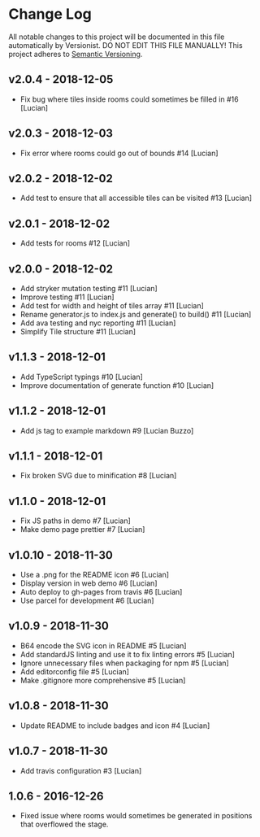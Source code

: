 # Change Log

All notable changes to this project will be documented in this file
automatically by Versionist. DO NOT EDIT THIS FILE MANUALLY!
This project adheres to [Semantic Versioning](http://semver.org/).

## v2.0.4 - 2018-12-05

* Fix bug where tiles inside rooms could sometimes be filled in #16 [Lucian]

## v2.0.3 - 2018-12-03

* Fix error where rooms could go out of bounds #14 [Lucian]

## v2.0.2 - 2018-12-02

* Add test to ensure that all accessible tiles can be visited #13 [Lucian]

## v2.0.1 - 2018-12-02

* Add tests for rooms #12 [Lucian]

## v2.0.0 - 2018-12-02

* Add stryker mutation testing #11 [Lucian]
* Improve testing #11 [Lucian]
* Add test for width and height of tiles array #11 [Lucian]
* Rename generator.js to index.js and generate() to build() #11 [Lucian]
* Add ava testing and nyc reporting #11 [Lucian]
* Simplify Tile structure #11 [Lucian]

## v1.1.3 - 2018-12-01

* Add TypeScript typings #10 [Lucian]
* Improve documentation of generate function #10 [Lucian]

## v1.1.2 - 2018-12-01

* Add js tag to example markdown #9 [Lucian Buzzo]

## v1.1.1 - 2018-12-01

* Fix broken SVG due to minification #8 [Lucian]

## v1.1.0 - 2018-12-01

* Fix JS paths in demo #7 [Lucian]
* Make demo page prettier #7 [Lucian]

## v1.0.10 - 2018-11-30

* Use a .png for the README icon #6 [Lucian]
* Display version in web demo #6 [Lucian]
* Auto deploy to gh-pages from travis #6 [Lucian]
* Use parcel for development #6 [Lucian]

## v1.0.9 - 2018-11-30

* B64 encode the SVG icon in README #5 [Lucian]
* Add standardJS linting and use it to fix linting errors #5 [Lucian]
* Ignore unnecessary files when packaging for npm #5 [Lucian]
* Add editorconfig file #5 [Lucian]
* Make .gitignore more comprehensive #5 [Lucian]

## v1.0.8 - 2018-11-30

* Update README to include badges and icon #4 [Lucian]

## v1.0.7 - 2018-11-30

* Add travis configuration #3 [Lucian]

## 1.0.6 - 2016-12-26
 * Fixed issue where rooms would sometimes be generated in positions that overflowed the stage.
